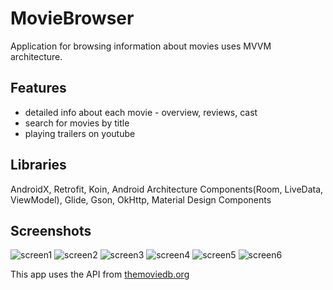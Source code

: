 # MovieBrowser
Application for browsing information about movies uses MVVM architecture.

## Features
*   detailed info about each movie - overview, reviews, cast
*   search for movies by title
*   playing trailers on youtube 

## Libraries 
AndroidX, Retrofit, Koin, Android Architecture Components(Room, LiveData, ViewModel), Glide, Gson, OkHttp, Material Design Components

## Screenshots
![screen1](https://user-images.githubusercontent.com/57751305/104907405-3f3c5700-59af-11eb-89d0-9b9455bbc7c4.png)
![screen2](https://user-images.githubusercontent.com/57751305/104907416-42cfde00-59af-11eb-8c9c-a1dcfcbfabda.png)
![screen3](https://user-images.githubusercontent.com/57751305/104907419-43687480-59af-11eb-8a09-ee89fadb76b0.png)
![screen4](https://user-images.githubusercontent.com/57751305/104907420-44010b00-59af-11eb-9fc1-cf686e132258.png)
![screen5](https://user-images.githubusercontent.com/57751305/104907422-4499a180-59af-11eb-8dd7-9b55beec90b9.png)
![screen6](https://user-images.githubusercontent.com/57751305/104907423-45323800-59af-11eb-8697-2a9b323de6a4.png)



This app uses the API from [themoviedb.org](https://www.themoviedb.org/)
